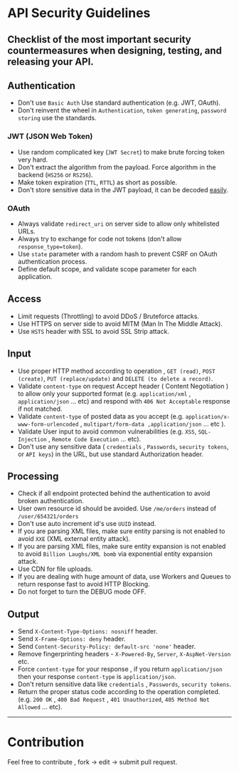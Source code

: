 # API Security Guidelines

Checklist of the most important security countermeasures when designing, testing, and releasing your API.
------------------------------------------------------------------------------


## Authentication
- Don't use `Basic Auth` Use standard authentication (e.g. JWT, OAuth).
- Don't reinvent the wheel in `Authentication`, `token generating`, `password storing` use the standards.

### JWT (JSON Web Token)
- Use random complicated key (`JWT Secret`) to make brute forcing token very hard.
- Don't extract the algorithm from the payload. Force algorithm in the backend (`HS256` or `RS256`). 
- Make token expiration (`TTL`, `RTTL`) as short as possible.
- Don't store sensitive data in the JWT payload, it can be decoded [easily](https://jwt.io/#debugger-io).

### OAuth
- Always validate `redirect_uri` on server side to allow only whitelisted URLs.
- Always try to exchange for code not tokens (don't allow `response_type=token`).
- Use `state` parameter with a random hash to prevent CSRF on OAuth authentication process.
- Define default scope, and validate scope parameter for each application. 

## Access
- Limit requests (Throttling) to avoid DDoS / Bruteforce attacks.
- Use HTTPS on server side to avoid MITM (Man In The Middle Attack).
- Use `HSTS` header with SSL to avoid SSL Strip attack.

## Input
- Use proper HTTP method according to operation , `GET (read)`, `POST (create)`, `PUT (replace/update)` and `DELETE (to delete a record)`.
- Validate `content-type` on request Accept header ( Content Negotiation ) to allow only your supported format (e.g. `application/xml` , `application/json` ... etc) and respond with `406 Not Acceptable` response if not matched.
- Validate `content-type` of posted data as you accept (e.g. `application/x-www-form-urlencoded` , `multipart/form-data ,application/json` ... etc ).
- Validate User input to avoid common vulnerabilities (e.g. `XSS`, `SQL-Injection` , `Remote Code Execution` ... etc).
- Don't use any sensitive data ( `credentials` , `Passwords`, `security tokens`, or `API keys`) in the URL, but use standard Authorization header.

## Processing
- Check if all endpoint protected behind the authentication to avoid broken authentication.
- User own resource id should be avoided. Use `/me/orders` instead of `/user/654321/orders`
- Don't use auto increment id's use `UUID` instead.
- If you are parsing XML files, make sure entity parsing is not enabled to avoid `XXE` (XML external entity attack).
- If you are parsing XML files, make sure entity expansion is not enabled to avoid `Billion Laughs/XML bomb` via exponential entity expansion attack.
- Use CDN for file uploads.
- If you are dealing with huge amount of data, use Workers and Queues to return response fast to avoid HTTP Blocking. 
- Do not forget to turn the DEBUG mode OFF.

## Output
- Send `X-Content-Type-Options: nosniff` header.
- Send `X-Frame-Options: deny` header.
- Send `Content-Security-Policy: default-src 'none'` header.
- Remove fingerprinting headers - `X-Powered-By`, `Server`, `X-AspNet-Version` etc.
- Force `content-type` for your response , if you return `application/json` then your response `content-type` is `application/json`.
- Don't return sensitive data like `credentials` , `Passwords`, `security tokens`.
- Return the proper status code according to the operation completed. (e.g. `200 OK` , `400 Bad Request` , `401 Unauthorized`, `405 Method Not Allowed` ... etc).

------------------------------------------------------------------------------

# Contribution
Feel free to contribute , fork -> edit -> submit pull request.
